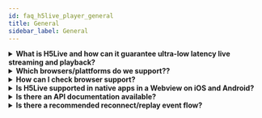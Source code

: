 ```yaml
---
id: faq_h5live_player_general
title: General
sidebar_label: General
---
```


<details><summary><strong>
What is H5Live and how can it guarantee ultra-low latency live streaming and playback?
</strong></summary>

To respond to our customers’ needs for ultra-low latency use cases, the nanocosmos team invented the plugin-free nanoStream H5Live stream delivery and playback technology.

nanoStream H5Live is a client-server delivery and playback solution based on HTML5 technologies, including HLS on iOS, enabling ultra-low latency browser-based playout, plugin-free on all web browsers.

See the separate H5Live section in our docs,
and our blog posts
https://www.nanocosmos.de/blog/2017/05/nanostream-h5live-low-latency-faq/


</details>

<details><summary><strong>
Which browsers/plattforms do we support??
</strong></summary>


# H5Live browser support

The low-latency nanoStream h5Live Player runs on all full-featured HTML5 browsers including

- Safari 10 and higher on iOS and macOS
- Chrome 54 and higher on desktop and mobile
- Firefox 48 and higher
- MS Edge (all versions)
- Internet Explorer 11 (starting Windows 8.1)

For Internet Explorer 11 on Windows 7, H5Live player contains a Flash player fallback for RTMP.

## Issues on specific systems

Generally nanoStream H5live player support in a certain browser depends on the 
availability of the involved technologies, codecs and formats. 
For Windows, macOS and Android: 

- HTML5 Video 
- Web Sockets 
- Media Source Extensions 
- Support for fMP4, H.264 Video, AAC Audio 

On iOS, nanoStream H5Live uses a unique version of HLS which works plugin-free on all Safari versions starting iOS 10.

On some Android-based mobile devices, the default browser is a stripped-down version not featuring all HTML5 elements.
For example, the Samsung Internet browser is rather based on Chromium than Chrome. 
This results in differences regarding the support of certain technologies, codecs and formats. 
https://www.chromium.org/audio-video

The Samsung Internet Android browser is one example, where the HTML5 Media Source Extension is missing or disabled, one of the key HTML5 technologies.

We have been able to confirm that the MSE feature can be enabled through 

    internet://flags 

in version 6.4, while the default was 'disabled'. 
In version 7(.2) this flag has been removed while the default 
seems to be 'disabled' still. We are ongoing monitoring Samsung Internet progress.

The nanoPlayer setup call is returning a specific error message in case that the 
browser does not support one of the required technologies.

Setup Error: "This browser does not fully support HTML5 and H5Live. 
Supported are: Chrome >=54 (Windows, macOS, Android), Firefox >=48 (Windows, macOS, Android), 
Microsoft Edge (Windows), Microsoft Internet Explorer 11 (at least Windows 8), 
Safari (macOS & at least iOS 10)."

    player.setup(config).then(function (config) {
        console.log("setup success");
    }, function (error) {
        alert(error.message);
    });
    

</details>



<details><summary><strong>How can I check browser support?</strong></summary>

You can check the static capabilities array of the NanoPlayers class `NanoPlayer.capabilities`. If the array has values, the player is supported. Values can be `h5live`, `flash` and `native`.

</details>


<details><summary><strong>Is H5Live supported in native apps in a Webview on iOS and Android?</strong></summary>

H5Live Player works on native browsers like Safari on iOS and Chrome on Android.
For native apps, you can use WebView components in-app, which both operating systems support. 
Example for iOS: https://developer.apple.com/documentation/webkit/wkwebview/
The operating systems need to support both H264 video and AAC audio formats for playback, which most platforms do.

</details>


<details><summary><strong>Is there an API documentation available?</strong></summary>

Yes, you can find it [here](../../nanoplayer/nanoplayer_api).

</details>

<details><summary><strong>Is there a recommended reconnect/replay event flow?</strong></summary>

This is the recommended pattern for reconnect implementation:
- Re-play can be applied for certain error codes and pause reasons
- Last error code being stored in `onError` handler
- Re-play decision and execution taking place in `onPause` handler
- The number of consecutive replay attempts should be limited 

Please find a sample for reconnect logic below:
```
<!DOCTYPE html>
<html xmlns="http://www.w3.org/1999/xhtml">

<body>
    <div id="playerDiv"></div>
    <script src="http://demo.nanocosmos.de/nanoplayer/api/release/nanoplayer.4.min.js"></script>
    <script>
        var player;
        var config = {
            "source": {
                "entries": [
                    {
                        "index": 0,
                        "label": "stream 1",
                        "tag": "",
                        "info": {
                            "bitrate": 1500,
                            "width": 1280,
                            "height": 720,
                            "framerate": 30
                        },
                        "hls": "",
                        "h5live": {
                            "server": {
                                "websocket": "wss://bintu-h5live.nanocosmos.de:443/h5live/stream",
                                "hls": "https://bintu-h5live.nanocosmos.de:443/h5live/http/playlist.m3u8",
                                "progressive": "https://bintu-h5live.nanocosmos.de:443/h5live/http/stream.mp4"
                            },
                            "rtmp": {
                                "url": "rtmp://bintu-play.nanocosmos.de/play",
                                "streamname": "XXXXX-YYYYY" // Enter your stream name
                            }
                        },
                        "bintu": {}
                    },
                ],
                "options": {
                    "adaption": {
                        "rule": "none"
                    },
                    "switch": {}
                },
                "startIndex": 0
            },
            "playback": {
                "autoplay": true,
                "automute": true,
                "muted": false
            },
            "style": {
                "controls": true,
                "displayMutedAutoplay": false
            },
            // event callback functions
            "events": {
                "onPlay": onPlay,
                "onPause": onPause,
                "onError": onError,
                "onSwitchStreamSuccess": onSwitchStreamSuccess,
                "onUpdateSourceSuccess": onUpdateSourceSuccess,
            }
        };

        // last error
        var error = null;
        // current and maximum consecutive replay attempts 
        var playAttempts = 0, maxPlayAttempts = 10;
        // do NOT replay when these pausereasons occure
        var pauseReasonsDoNotReplay = ['playbackrestart', 'servernotfound', 'streamnotfound', 'normal'];
        // replay when these error codes occure
        var errorCodesReplay = [1008, 2001, 2002, 2003, 2004, 3003, 4001, 4005, 4006];

        function resetPlayAttemps() {
            playAttempts = 0;
        }

        // playback started successfully
        function onPlay(e) {
            resetPlayAttemps();
        }

        // store error, pause will be fired immediately
        // error will be checked in pause handler
        function onError(e) {
            error = e.data;
            console.log("error code: " + error.code.toString());
            console.log("error message: " + error.message);
        }

        // check for error
        function onPause(e) {
            if (error !== null && e.reason !== 'normal') {
                console.log("paused after error " + error.code.toString());
                if (errorCodesReplay.indexOf(error.code) !== -1 || pauseReasonsDoNotReplay.indexOf(e.reason) !== -1) {
                    doReplay();
                } else {
                    doNotReplay();
                }
            }
            // reset error
            error = null;
        }

        function onSwitchStreamSuccess() {
            console.log("SwitchStreamSuccess");
            resetPlayAttemps();
        }

        function onUpdateSourceSuccess() {
            console.log("UpdateSourceSuccess");
            resetPlayAttemps();
        }

        function doNotReplay() {
            console.log("no replay scheduled");
        }

        function doReplay() {
            try {
                if (player && player.play) {
                    if (playAttempts < maxPlayAttempts) {
                        playAttempts++;
                        console.log("replay attempt " + playAttempts.toString());
                        player.play();
                    } else {
                        console.log('max replays reached');
                    }
                }
            } catch (err) { }
        }

        document.addEventListener('DOMContentLoaded', function () {
            player = new NanoPlayer("playerDiv");
            player.setup(config).then(function (config) {
                console.log("setup success");
                console.log("config: " + JSON.stringify(config, undefined, 4));
            }, function (error) {
                console.log("setup reject error code: " + error.code.toString());
                console.log("setup reject error message: " + error.message);
            });
        });
    </script>
</body>

</html>
```

</details>

